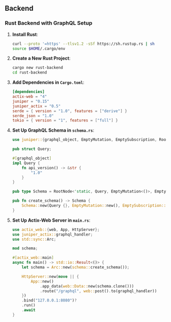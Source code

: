 ## Backend

### Rust Backend with GraphQL Setup

1. **Install Rust**:
    ```bash
    curl --proto '=https' --tlsv1.2 -sSf https://sh.rustup.rs | sh
    source $HOME/.cargo/env
    ```

2. **Create a New Rust Project**:
    ```bash
    cargo new rust-backend
    cd rust-backend
    ```

3. **Add Dependencies in `Cargo.toml`**:
    ```toml
    [dependencies]
    actix-web = "4"
    juniper = "0.15"
    juniper_actix = "0.5"
    serde = { version = "1.0", features = ["derive"] }
    serde_json = "1.0"
    tokio = { version = "1", features = ["full"] }
    ```

4. **Set Up GraphQL Schema in `schema.rs`**:
    ```rust
    use juniper::{graphql_object, EmptyMutation, EmptySubscription, RootNode};

    pub struct Query;

    #[graphql_object]
    impl Query {
        fn api_version() -> &str {
            "1.0"
        }
    }

    pub type Schema = RootNode<'static, Query, EmptyMutation<()>, EmptySubscription<()>>;

    pub fn create_schema() -> Schema {
        Schema::new(Query {}, EmptyMutation::new(), EmptySubscription::new())
    }
    ```

5. **Set Up Actix-Web Server in `main.rs`**:
    ```rust
    use actix_web::{web, App, HttpServer};
    use juniper_actix::graphql_handler;
    use std::sync::Arc;

    mod schema;

    #[actix_web::main]
    async fn main() -> std::io::Result<()> {
        let schema = Arc::new(schema::create_schema());

        HttpServer::new(move || {
            App::new()
                .app_data(web::Data::new(schema.clone()))
                .route("/graphql", web::post().to(graphql_handler))
        })
        .bind("127.0.0.1:8080")?
        .run()
        .await
    }
    ```
